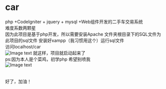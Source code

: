 # car
php +CodeIgniter + jquery + mysql +Web组件开发的二手车交易系统</br>
难度系数两颗星</br>
因为此项目是基于php开发，所以需要安装Apache  文件夹根目录下的SQL文件为此项目的sql文件  安装好xampp（我习惯用这个）运行sql文件</br>
访问localhost/car  </br>
![Image text](https://github.com/yuanxin666/car/blob/master/222.png)
就这样，项目就启动起来了</br>
ps:因为本人是个菜鸡，初学php 希望别喷我</br>
![Image text](https://github.com/yuanxin666/car/blob/master/1111.jpg)
</br></br></br>
好了，加油！
